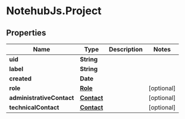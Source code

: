 # NotehubJs.Project

## Properties

| Name                      | Type                      | Description | Notes      |
| ------------------------- | ------------------------- | ----------- | ---------- |
| **uid**                   | **String**                |             |
| **label**                 | **String**                |             |
| **created**               | **Date**                  |             |
| **role**                  | [**Role**](Role.md)       |             | [optional] |
| **administrativeContact** | [**Contact**](Contact.md) |             | [optional] |
| **technicalContact**      | [**Contact**](Contact.md) |             | [optional] |
